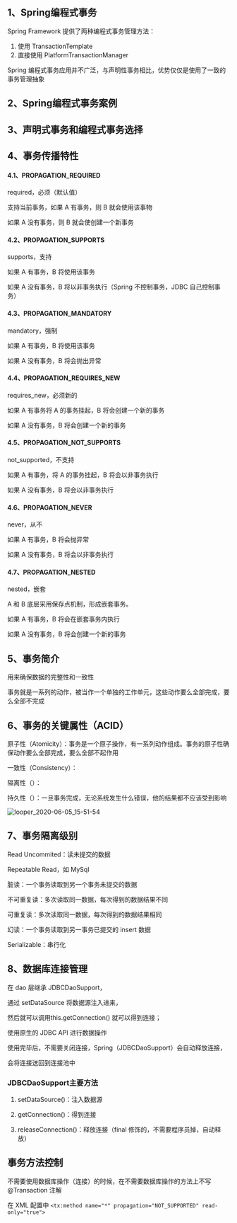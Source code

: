 ## 1、Spring编程式事务

Spring Framework 提供了两种编程式事务管理方法：

1. 使用 TransactionTemplate
2. 直接使用 PlatformTransactionManager

Spring 编程式事务应用并不广泛，与声明性事务相比，优势仅仅是使用了一致的事务管理抽象





## 2、Spring编程式事务案例







## 3、声明式事务和编程式事务选择







## 4、事务传播特性

#### 4.1、PROPAGATION_REQUIRED

required，必须（默认值）

支持当前事务，如果 A 有事务，则 B 就会使用该事物

如果 A 没有事务，则 B 就会使创建一个新事务



#### 4.2、PROPAGATION_SUPPORTS

supports，支持

如果 A 有事务，B 将使用该事务

如果 A 没有事务，B 将以非事务执行（Spring 不控制事务，JDBC 自己控制事务）



#### 4.3、PROPAGATION_MANDATORY

mandatory，强制

如果 A 有事务，B 将使用该事务

如果 A 没有事务，B 将会抛出异常



#### 4.4、PROPAGATION_REQUIRES_NEW

requires_new，必须新的

如果 A 有事务将 A 的事务挂起，B 将会创建一个新的事务

如果 A 没有事务，B 将会创建一个新的事务



#### 4.5、PROPAGATION_NOT_SUPPORTS

not_supported，不支持

如果 A 有事务，将 A 的事务挂起，B 将会以非事务执行

如果 A 没有事务，B 将会以非事务执行



#### 4.6、PROPAGATION_NEVER

never，从不

如果 A 有事务，B 将会抛异常

如果 A 没有事务，B 将会以非事务执行



#### 4.7、PROPAGATION_NESTED

nested，嵌套

A 和 B 底层采用保存点机制，形成嵌套事务。

如果 A 有事务，B 将会在嵌套事务内执行

如果 A 没有事务，B 将会创建一个新的事务





## 5、事务简介

用来确保数据的完整性和一致性

事务就是一系列的动作，被当作一个单独的工作单元，这些动作要么全部完成，要么全部不完成





## 6、事务的关键属性（ACID）

原子性（Atomicity）：事务是一个原子操作，有一系列动作组成。事务的原子性确保动作要么全部完成，要么全部不起作用

一致性（Consistency）：

隔离性（）：

持久性（）：一旦事务完成，无论系统发生什么错误，他的结果都不应该受到影响

![looper_2020-06-05_15-51-54](C:\Users\Administrator\Desktop\looper_2020-06-05_15-51-54.png)







## 7、事务隔离级别

Read Uncommited：读未提交的数据

Repeatable Read，如 MySql



脏读：一个事务读取到另一个事务未提交的数据

不可重复读：多次读取同一数据，每次得到的数据结果不同

可重复读：多次读取同一数据，每次得到的数据结果相同

幻读：一个事务读取到另一事务已提交的 insert 数据

Serializable：串行化



## 8、数据库连接管理

在 dao 层继承 JDBCDaoSupport，

通过 setDataSource 将数据源注入进来，

然后就可以调用this.getConnection() 就可以得到连接；

使用原生的 JDBC API 进行数据操作

使用完毕后，不需要关闭连接，Spring（JDBCDaoSupport）会自动释放连接，

会将连接送回到连接池中



### JDBCDaoSupport主要方法

1. setDataSource()：注入数据源

2. getConnection()：得到连接

3. releaseConnection()：释放连接（final 修饰的，不需要程序员掉，自动释放）



## 事务方法控制



不需要使用数据库操作（连接）的时候，在不需要数据库操作的方法上不写 @Transaction 注解



在 XML 配置中 `<tx:method name="*" propagation="NOT_SUPPORTED" read-only="true">`



